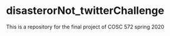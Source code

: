 # disasterorNot_twitterChallenge
This is a repository for the final project of COSC 572 spring 2020
